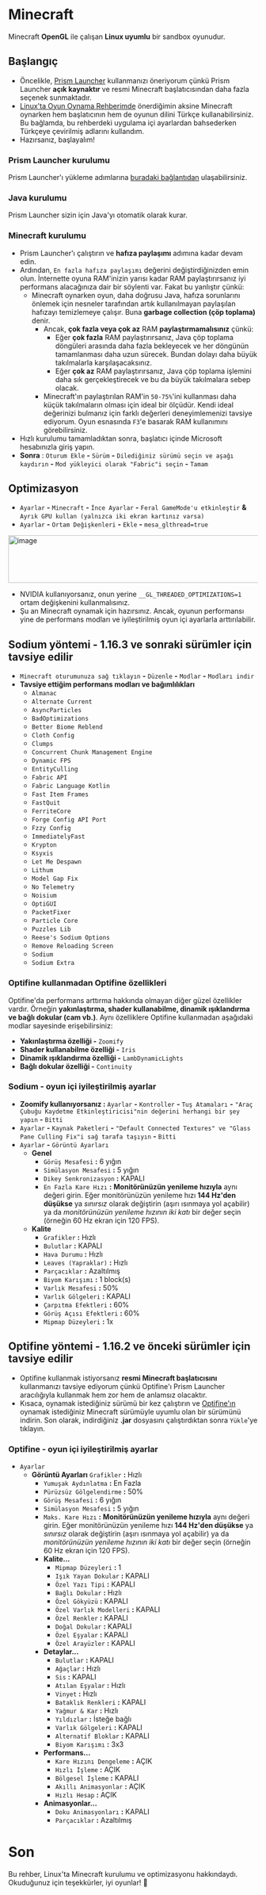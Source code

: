 # Minecraft
Minecraft **OpenGL** ile çalışan **Linux uyumlu** bir sandbox oyunudur.
## Başlangıç
- Öncelikle, [Prism Launcher](https://github.com/PrismLauncher/PrismLauncher) kullanmanızı öneriyorum çünkü Prism Launcher **açık kaynaktır** ve resmi Minecraft başlatıcısından daha fazla seçenek sunmaktadır.
- [Linux'ta Oyun Oynama Rehberimde](https://github.com/cagla-su/Linux-Gaming-Guide/blob/main/T%C3%BCrk%C3%A7e%20%C3%87eviri/linuxta-oyun-oynama-rehberi.md#ba%C5%9Flamadan-%C3%B6nce) önerdiğimin aksine Minecraft oynarken hem başlatıcının hem de oyunun dilini Türkçe kullanabilirsiniz. Bu bağlamda, bu rehberdeki uygulama içi ayarlardan bahsederken Türkçeye çevirilmiş adlarını kullandım.
- Hazırsanız, başlayalım!
### Prism Launcher kurulumu
Prism Launcher'ı yükleme adımlarına [buradaki bağlantıdan](https://prismlauncher.org/download/?from=button) ulaşabilirsiniz.
### Java kurulumu
Prism Launcher sizin için Java'yı otomatik olarak kurar.
### Minecraft kurulumu
- Prism Launcher'ı çalıştırın ve **hafıza paylaşımı** adımına kadar devam edin.
- Ardından, `En fazla hafıza paylaşımı` değerini değiştirdiğinizden emin olun. İnternette oyuna RAM'inizin yarısı kadar RAM paylaştırırsanız iyi performans alacağınıza dair bir söylenti var. Fakat bu yanlıştır çünkü:
  - Minecraft oynarken oyun, daha doğrusu Java, hafıza sorunlarını önlemek için nesneler tarafından artık kullanılmayan paylaşılan hafızayı temizlemeye çalışır. Buna **garbage collection (çöp toplama)** denir.
    - Ancak, **çok fazla veya çok az** RAM **paylaştırmamalısınız** çünkü:
      - Eğer **çok fazla** RAM paylaştırırsanız, Java çöp toplama döngüleri arasında daha fazla bekleyecek ve her döngünün tamamlanması daha uzun sürecek. Bundan dolayı daha büyük takılmalarla karşılaşacaksınız.
      - Eğer **çok az** RAM paylaştırırsanız, Java çöp toplama işlemini daha sık gerçekleştirecek ve bu da büyük takılmalara sebep olacak.
    - Minecraft'ın paylaştırılan RAM'in `50-75%`'ini kullanması daha küçük takılmaların olması için ideal bir ölçüdür. Kendi ideal değerinizi bulmanız için farklı değerleri deneyimlemenizi tavsiye ediyorum. Oyun esnasında `F3`'e basarak RAM kullanımını görebilirsiniz.
- Hızlı kurulumu tamamladıktan sonra, başlatıcı içinde Microsoft hesabınızla giriş yapın.
- **Sonra** : `Oturum Ekle` **-** `Sürüm` **-** `Dilediğiniz sürümü seçin ve aşağı kaydırın` **-** `Mod yükleyici olarak "Fabric"i seçin` **-** `Tamam`
## Optimizasyon
- `Ayarlar` **-** `Minecraft` **-** `İnce Ayarlar` **-** `Feral GameMode'u etkinleştir` **&** `Ayrık GPU kullan (yalnızca iki ekran kartınız varsa)`
- `Ayarlar` **-** `Ortam Değişkenleri` **-** `Ekle` **-** `mesa_glthread=true`
<img width="731" height="96" alt="image" src="https://github.com/user-attachments/assets/3cd34257-d1cf-4509-8967-d8499e61318a" />

- NVIDIA kullanıyorsanız, onun yerine `__GL_THREADED_OPTIMIZATIONS=1` ortam değişkenini kullanmalısınız.
- Şu an Minecraft oynamak için hazırsınız. Ancak, oyunun performansı yine de performans modları ve iyileştirilmiş oyun içi ayarlarla arttırılabilir.
## Sodium yöntemi - 1.16.3 ve sonraki sürümler için tavsiye edilir
- `Minecraft oturumunuza sağ tıklayın` **-** `Düzenle` **-** `Modlar` **-** `Modları indir`
- **Tavsiye ettiğim performans modları ve bağımlılıkları**
  - `Almanac`
  - `Alternate Current`
  - `AsyncParticles`
  - `BadOptimizations`
  - `Better Biome Reblend`
  - `Cloth Config`
  - `Clumps`
  - `Concurrent Chunk Management Engine`
  - `Dynamic FPS`
  - `EntityCulling`
  - `Fabric API`
  - `Fabric Language Kotlin`
  - `Fast Item Frames`
  - `FastQuit`
  - `FerriteCore`
  - `Forge Config API Port`
  - `Fzzy Config`
  - `ImmediatelyFast`
  - `Krypton`
  - `Ksyxis`
  - `Let Me Despawn`
  - `Lithum`
  - `Model Gap Fix`
  - `No Telemetry`
  - `Noisium`
  - `OptiGUI`
  - `PacketFixer`
  - `Particle Core`
  - `Puzzles Lib`
  - `Reese's Sodium Options`
  - `Remove Reloading Screen`
  - `Sodium`
  - `Sodium Extra`
### Optifine kullanmadan Optifine özellikleri
Optifine'da performans arttırma hakkında olmayan diğer güzel özellikler vardır. Örneğin **yakınlaştırma, shader kullanabilme, dinamik ışıklandırma ve bağlı dokular (cam vb.)**. Aynı özelliklere Optifine kullanmadan aşağıdaki modlar sayesinde erişebilirsiniz:
- **Yakınlaştırma özelliği -** `Zoomify`
- **Shader kullanabilme özelliği -** `Iris`
- **Dinamik ışıklandırma özelliği -** `LambDynamicLights`
- **Bağlı dokular özelliği -** `Continuity`
### Sodium - oyun içi iyileştirilmiş ayarlar
- **Zoomify kullanıyorsanız :** `Ayarlar` **-** `Kontroller` **-** `Tuş Atamaları` **-** `"Araç Çubuğu Kaydetme Etkinleştiricisi"nin değerini herhangi bir şey yapın` **-** `Bitti`
- `Ayarlar` **-** `Kaynak Paketleri` **-** `"Default Connected Textures" ve "Glass Pane Culling Fix"i sağ tarafa taşıyın` **-** `Bitti`
- `Ayarlar` **-** `Görüntü Ayarları`
  - **Genel**
    - `Görüş Mesafesi` **:** 6 yığın
    - `Simülasyon Mesafesi` **:** 5 yığın
    - `Dikey Senkronizasyon` **:** KAPALI
    - `En Fazla Kare Hızı` **:** **Monitörünüzün yenileme hızıyla** aynı değeri girin. Eğer monitörünüzün yenileme hızı **144 Hz'den düşükse** ya *sınırsız* olarak değiştirin (aşırı ısınmaya yol açabilir) ya da *monitörünüzün yenileme hızının iki katı* bir değer seçin (örneğin 60 Hz ekran için 120 FPS).
  - **Kalite**
    - `Grafikler` **:** Hızlı
    - `Bulutlar` **:** KAPALI
    - `Hava Durumu` **:** Hızlı
    - `Leaves (Yapraklar)` **:** Hızlı
    - `Parçacıklar` **:** Azaltılmış
    - `Biyom Karışımı` **:** 1 block(s)
    - `Varlık Mesafesi` **:** 50%
    - `Varlık Gölgeleri` **:** KAPALI
    - `Çarpıtma Efektleri` **:** 60%
    - `Görüş Açısı Efektleri` **:** 60%
    - `Mipmap Düzeyleri` **:** 1x
## Optifine yöntemi - 1.16.2 ve önceki sürümler için tavsiye edilir
- Optifine kullanmak istiyorsanız **resmi Minecraft başlatıcısını** kullanmanızı tavsiye ediyorum çünkü Optifine'ı Prism Launcher aracılığıyla kullanmak hem zor hem de anlamsız olacaktır.
- Kısaca, oynamak istediğiniz sürümü bir kez çalıştırın ve [Optifine'ın](https://optifine.net/downloads) oynamak istediğiniz Minecraft sürümüyle uyumlu olan bir sürümünü indirin. Son olarak, indirdiğiniz **.jar** dosyasını çalıştırdıktan sonra `Yükle`'ye tıklayın. 
### Optifine - oyun içi iyileştirilmiş ayarlar
- `Ayarlar`
  - **Görüntü Ayarları**
    `Grafikler` **:** Hızlı
    - `Yumuşak Aydınlatma` **:** En Fazla
    - `Pürüzsüz Gölgelendirme` **:** 50%
    - `Görüş Mesafesi` **:** 6 yığın
    - `Simülasyon Mesafesi` **:** 5 yığın
    - `Maks. Kare Hızı` **:** **Monitörünüzün yenileme hızıyla** aynı değeri girin. Eğer monitörünüzün yenileme hızı **144 Hz'den düşükse** ya *sınırsız* olarak değiştirin (aşırı ısınmaya yol açabilir) ya da *monitörünüzün yenileme hızının iki katı* bir değer seçin (örneğin 60 Hz ekran için 120 FPS).
    - **Kalite...**
      - `Mipmap Düzeyleri` **:** 1
      - `Işık Yayan Dokular` **:** KAPALI
      - `Özel Yazı Tipi` **:** KAPALI
      - `Bağlı Dokular` **:** Hızlı
      - `Özel Gökyüzü` **:** KAPALI
      - `Özel Varlık Modelleri` **:** KAPALI
      - `Özel Renkler` **:** KAPALI
      - `Doğal Dokular` **:** KAPALI
      - `Özel Eşyalar` **:** KAPALI
      - `Özel Arayüzler` **:** KAPALI
    - **Detaylar...**
      - `Bulutlar` **:** KAPALI
      - `Ağaçlar` **:** Hızlı
      - `Sis` **:** KAPALI
      - `Atılan Eşyalar` **:** Hızlı
      - `Vinyet` **:** Hızlı
      - `Bataklık Renkleri` **:** KAPALI
      - `Yağmur & Kar` **:** Hızlı
      - `Yıldızlar` **:** İsteğe bağlı
      - `Varlık Gölgeleri` **:** KAPALI
      - `Alternatif Bloklar` **:** KAPALI
      - `Biyom Karışımı` **:** 3x3
    - **Performans...**
      - `Kare Hızını Dengeleme` **:** AÇIK
      - `Hızlı İşleme` **:** AÇIK
      - `Bölgesel İşleme` **:** KAPALI
      - `Akıllı Animasyonlar` **:** AÇIK
      - `Hızlı Hesap` **:** AÇIK
    - **Animasyonlar...**
      - `Doku Animasyonları` **:** KAPALI
      - `Parçacıklar` **:** Azaltılmış
# Son
Bu rehber, Linux'ta Minecraft kurulumu ve optimizasyonu hakkındaydı. Okuduğunuz için teşekkürler, iyi oyunlar! 🐧
